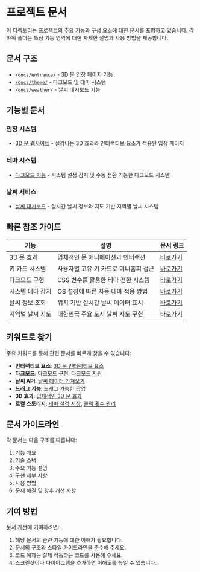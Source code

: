 # 프로젝트 문서

이 디렉토리는 프로젝트의 주요 기능과 구성 요소에 대한 문서를 포함하고 있습니다. 각 하위 폴더는 특정 기능 영역에 대한 자세한 설명과 사용 방법을 제공합니다.

## 문서 구조

- [`/docs/entrance/`](./entrance/) - 3D 문 입장 페이지 기능
- [`/docs/theme/`](./theme/) - 다크모드 및 테마 시스템
- [`/docs/weather/`](./weather/) - 날씨 대시보드 기능

## 기능별 문서

### 입장 시스템

- [3D 문 웹사이트](./entrance/README.md) - 실감나는 3D 효과와 인터랙티브 요소가 적용된 입장 페이지

### 테마 시스템

- [다크모드 기능](./theme/README.md) - 시스템 설정 감지 및 수동 전환 가능한 다크모드 시스템

### 날씨 서비스

- [날씨 대시보드](./weather/README.md) - 실시간 날씨 정보와 지도 기반 지역별 날씨 시스템

## 빠른 참조 가이드

| 기능 | 설명 | 문서 링크 |
|------|------|-----------|
| 3D 문 효과 | 입체적인 문 애니메이션과 인터랙션 | [바로가기](./entrance/README.md#입체적인-3d-문-효과) |
| 키 카드 시스템 | 사용자별 고유 키 카드로 미니홈피 접근 | [바로가기](./entrance/README.md#디지털-키-카드-시스템) |
| 다크모드 구현 | CSS 변수를 활용한 테마 전환 시스템 | [바로가기](./theme/README.md#구현-세부-사항) |
| 시스템 테마 감지 | OS 설정에 따른 자동 테마 적용 방법 | [바로가기](./theme/README.md#시스템-테마-감지) |
| 날씨 정보 조회 | 위치 기반 실시간 날씨 데이터 표시 | [바로가기](./weather/README.md#실시간-날씨-정보) |
| 지역별 날씨 지도 | 대한민국 주요 도시 날씨 지도 구현 | [바로가기](./weather/README.md#지역별-날씨-지도) |

## 키워드로 찾기

주요 키워드를 통해 관련 문서를 빠르게 찾을 수 있습니다:

- **인터랙티브 요소**: [3D 문 인터랙티브 요소](./entrance/README.md#인터랙티브-요소)
- **다크모드**: [다크모드 구현](./theme/README.md), [다크모드 지원](./entrance/README.md#다크모드-지원)
- **날씨 API**: [날씨 데이터 가져오기](./weather/README.md#날씨-데이터-가져오기)
- **드래그 기능**: [드래그 가능한 팝업](./weather/README.md#드래그-가능한-팝업-구현)
- **3D 효과**: [입체적인 3D 문 효과](./entrance/README.md#입체적인-3d-문-효과)
- **로컬 스토리지**: [테마 설정 저장](./theme/README.md#테마-설정-저장), [클릭 횟수 관리](./entrance/README.md#클릭-횟수-관리)

## 문서 가이드라인

각 문서는 다음 구조를 따릅니다:
1. 기능 개요
2. 기술 스택
3. 주요 기능 설명
4. 구현 세부 사항
5. 사용 방법
6. 문제 해결 및 향후 개선 사항

## 기여 방법

문서 개선에 기여하려면:
1. 해당 문서의 관련 기능에 대한 이해가 필요합니다.
2. 문서의 구조와 스타일 가이드라인을 준수해 주세요.
3. 코드 예제는 실제 작동하는 코드를 사용해 주세요.
4. 스크린샷이나 다이어그램을 추가하면 이해도를 높일 수 있습니다. 